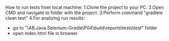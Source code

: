 How to run tests from local machine:
1.Clone the project to your PC.
2.Open CMD and navigate to folder with the project.
3.Perform command "gradlew clean test"
4.For analizing run results:
- go to "\AB.Java.Selenium-Gradle\P04\build\reports\tests\test" folder
- open index.html file in browser